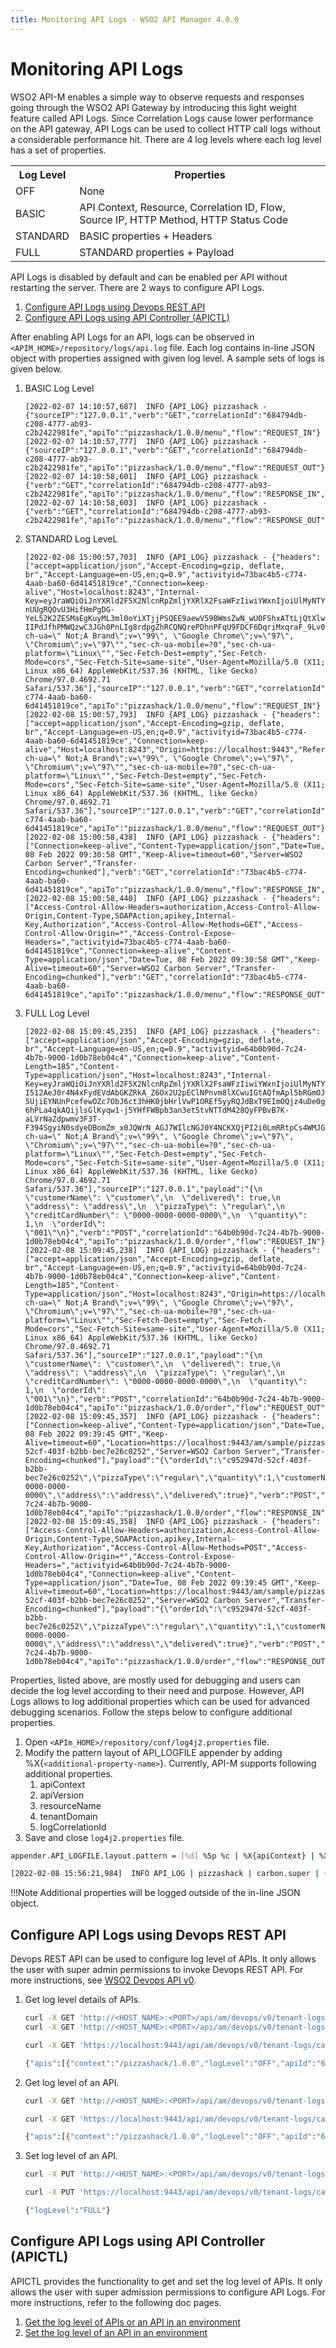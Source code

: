 ```yaml
---
title: Monitoring API Logs - WSO2 API Manager 4.0.0
---
```


# Monitoring API Logs

WSO2 API-M enables a simple way to observe requests and responses going through the WSO2 API Gateway by introducing this light weight feature called API Logs. Since Correlation Logs cause lower performance on the API gateway, API Logs can be used to collect HTTP call logs without a considerable performance hit. There are 4 log levels where each log level has a set of properties.

<table>
    <tr>
        <th>Log Level</th>
        <th>Properties</th>
    </tr>
    <tr>
        <td>OFF</td>
        <td>None</td>
    </tr>
    <tr>
        <td>BASIC</td>
        <td>API Context, Resource, Correlation ID, Flow, Source IP, HTTP Method, HTTP Status Code</td>
    </tr>
    <tr>
        <td>STANDARD</td>
        <td>BASIC properties + Headers</td>
    </tr>
    <tr>
        <td>FULL</td>
        <td>STANDARD properties + Payload</td>
    </tr>
</table>

API Logs is disabled by default and can be enabled per API without restarting the server. There are 2 ways to configure API Logs.

1. [Configure API Logs using Devops REST API]({{base_path}}/observe/api-manager/monitoring-api-logs/#configure-api-logs-using-devops-rest-api)
2. [Configure API Logs using API Controller (APICTL)]({{base_path}}/observe/api-manager/monitoring-api-logs/#configure-api-logs-using-api-controller-apictl)

After enabling API Logs for an API, logs can be observed in `<APIM_HOME>/repository/logs/api.log` file. Each log contains in-line JSON object with properties assigned with given log level. A sample sets of logs is given below.

1. BASIC Log Level

    ```
    [2022-02-07 14:10:57,687]  INFO {API_LOG} pizzashack - {"sourceIP":"127.0.0.1","verb":"GET","correlationId":"684794db-c208-4777-ab93-c2b2422981fe","apiTo":"pizzashack/1.0.0/menu","flow":"REQUEST_IN"}
    [2022-02-07 14:10:57,777]  INFO {API_LOG} pizzashack - {"sourceIP":"127.0.0.1","verb":"GET","correlationId":"684794db-c208-4777-ab93-c2b2422981fe","apiTo":"pizzashack/1.0.0/menu","flow":"REQUEST_OUT"}
    [2022-02-07 14:10:58,601]  INFO {API_LOG} pizzashack - {"verb":"GET","correlationId":"684794db-c208-4777-ab93-c2b2422981fe","apiTo":"pizzashack/1.0.0/menu","flow":"RESPONSE_IN","statusCode":200}
    [2022-02-07 14:10:58,603]  INFO {API_LOG} pizzashack - {"verb":"GET","correlationId":"684794db-c208-4777-ab93-c2b2422981fe","apiTo":"pizzashack/1.0.0/menu","flow":"RESPONSE_OUT","statusCode":200}
    ```

2. STANDARD Log LeveL

    ```
    [2022-02-08 15:00:57,703]  INFO {API_LOG} pizzashack - {"headers":["accept=application/json","Accept-Encoding=gzip, deflate, br","Accept-Language=en-US,en;q=0.9","activityid=73bac4b5-c774-4aab-ba60-6d41451819ce","Connection=keep-alive","Host=localhost:8243","Internal-Key=eyJraWQiOiJnYXRld2F5X2NlcnRpZmljYXRlX2FsaWFzIiwiYWxnIjoiUlMyNTYifQ.eyJzdWIiOiJhZG1pbkBjYXJib24uc3VwZXIiLCJpc3MiOiJodHRwczpcL1wvbG9jYWxob3N0Ojk0NDNcL29hdXRoMlwvdG9rZW4iLCJrZXl0eXBlIjoiUFJPRFVDVElPTiIsInN1YnNjcmliZWRBUElzIjpbeyJzdWJzY3JpYmVyVGVuYW50RG9tYWluIjpudWxsLCJuYW1lIjoiUGl6emFTaGFja0FQSSIsImNvbnRleHQiOiJcL3Bpenphc2hhY2tcLzEuMC4wIiwicHVibGlzaGVyIjoiYWRtaW4iLCJ2ZXJzaW9uIjoiMS4wLjAiLCJzdWJzY3JpcHRpb25UaWVyIjpudWxsfV0sImV4cCI6MTY0NDM3MjY1MSwidG9rZW5fdHlwZSI6IkludGVybmFsS2V5IiwiaWF0IjoxNjQ0MzEyNjUxLCJqdGkiOiI5MzRkMDczNC01NDU0LTQ4NmUtYjAyNi0yMDA0OGI5OTljOWIifQ.CWEjFKiBY6iOQYRihluc4pjJyKJFJ_gudbZI1JyVgHPyK1mNoZnHRAdFFWe-nUUgRQOvU3HifHmPgDG-YeL52K2ZESMaEgKuyML3ml0oYiXTjjPSQEE9aewV59BWmsZwN_wU0FShxATtLjQtXlwQmN57lI73R2OANqvs0bjKKhWzu84iYtV-IIPdJfhPMWQzwC3JGh0PnLIg8rdpgZhRCQNQrePDhnPFqU9FDCF6DqriMxqraF_9Lv0hRpool_Rkmbf2rG1dcyEpeLGIY2cVL_tFV6Ldwyce8EA3jdDliaFm8w3oDPrNKfG_gFQY2wpISxai6rg4Pe2PmULb0Km03g","Origin=https://localhost:9443","Referer=https://localhost:9443/","sec-ch-ua=\" Not;A Brand\";v=\"99\", \"Google Chrome\";v=\"97\", \"Chromium\";v=\"97\"","sec-ch-ua-mobile=?0","sec-ch-ua-platform=\"Linux\"","Sec-Fetch-Dest=empty","Sec-Fetch-Mode=cors","Sec-Fetch-Site=same-site","User-Agent=Mozilla/5.0 (X11; Linux x86_64) AppleWebKit/537.36 (KHTML, like Gecko) Chrome/97.0.4692.71 Safari/537.36"],"sourceIP":"127.0.0.1","verb":"GET","correlationId":"73bac4b5-c774-4aab-ba60-6d41451819ce","apiTo":"pizzashack/1.0.0/menu","flow":"REQUEST_IN"}
    [2022-02-08 15:00:57,793]  INFO {API_LOG} pizzashack - {"headers":["accept=application/json","Accept-Encoding=gzip, deflate, br","Accept-Language=en-US,en;q=0.9","activityid=73bac4b5-c774-4aab-ba60-6d41451819ce","Connection=keep-alive","Host=localhost:8243","Origin=https://localhost:9443","Referer=https://localhost:9443/","sec-ch-ua=\" Not;A Brand\";v=\"99\", \"Google Chrome\";v=\"97\", \"Chromium\";v=\"97\"","sec-ch-ua-mobile=?0","sec-ch-ua-platform=\"Linux\"","Sec-Fetch-Dest=empty","Sec-Fetch-Mode=cors","Sec-Fetch-Site=same-site","User-Agent=Mozilla/5.0 (X11; Linux x86_64) AppleWebKit/537.36 (KHTML, like Gecko) Chrome/97.0.4692.71 Safari/537.36"],"sourceIP":"127.0.0.1","verb":"GET","correlationId":"73bac4b5-c774-4aab-ba60-6d41451819ce","apiTo":"pizzashack/1.0.0/menu","flow":"REQUEST_OUT"}
    [2022-02-08 15:00:58,438]  INFO {API_LOG} pizzashack - {"headers":["Connection=keep-alive","Content-Type=application/json","Date=Tue, 08 Feb 2022 09:30:58 GMT","Keep-Alive=timeout=60","Server=WSO2 Carbon Server","Transfer-Encoding=chunked"],"verb":"GET","correlationId":"73bac4b5-c774-4aab-ba60-6d41451819ce","apiTo":"pizzashack/1.0.0/menu","flow":"RESPONSE_IN","statusCode":200}
    [2022-02-08 15:00:58,440]  INFO {API_LOG} pizzashack - {"headers":["Access-Control-Allow-Headers=authorization,Access-Control-Allow-Origin,Content-Type,SOAPAction,apikey,Internal-Key,Authorization","Access-Control-Allow-Methods=GET","Access-Control-Allow-Origin=*","Access-Control-Expose-Headers=","activityid=73bac4b5-c774-4aab-ba60-6d41451819ce","Connection=keep-alive","Content-Type=application/json","Date=Tue, 08 Feb 2022 09:30:58 GMT","Keep-Alive=timeout=60","Server=WSO2 Carbon Server","Transfer-Encoding=chunked"],"verb":"GET","correlationId":"73bac4b5-c774-4aab-ba60-6d41451819ce","apiTo":"pizzashack/1.0.0/menu","flow":"RESPONSE_OUT","statusCode":200}
    ```

3. FULL Log Level 

    ```
    [2022-02-08 15:09:45,235]  INFO {API_LOG} pizzashack - {"headers":["accept=application/json","Accept-Encoding=gzip, deflate, br","Accept-Language=en-US,en;q=0.9","activityid=64b0b90d-7c24-4b7b-9000-1d0b78eb04c4","Connection=keep-alive","Content-Length=185","Content-Type=application/json","Host=localhost:8243","Internal-Key=eyJraWQiOiJnYXRld2F5X2NlcnRpZmljYXRlX2FsaWFzIiwiYWxnIjoiUlMyNTYifQ.eyJzdWIiOiJhZG1pbkBjYXJib24uc3VwZXIiLCJpc3MiOiJodHRwczpcL1wvbG9jYWxob3N0Ojk0NDNcL29hdXRoMlwvdG9rZW4iLCJrZXl0eXBlIjoiUFJPRFVDVElPTiIsInN1YnNjcmliZWRBUElzIjpbeyJzdWJzY3JpYmVyVGVuYW50RG9tYWluIjpudWxsLCJuYW1lIjoiUGl6emFTaGFja0FQSSIsImNvbnRleHQiOiJcL3Bpenphc2hhY2tcLzEuMC4wIiwicHVibGlzaGVyIjoiYWRtaW4iLCJ2ZXJzaW9uIjoiMS4wLjAiLCJzdWJzY3JpcHRpb25UaWVyIjpudWxsfV0sImV4cCI6MTY0NDM3MjgyNywidG9rZW5fdHlwZSI6IkludGVybmFsS2V5IiwiaWF0IjoxNjQ0MzEyODI3LCJqdGkiOiI4OTJkODEwZS0xZmUxLTQ4OTItOTVjOS0xMDE5M2I3MzYwM2YifQ.Uvh6a11Cs3RakrvT0G8IvGm78-I512AeJ0r4N4xFydEVdAbGKZRkA_Z6Ox2U2pEClNPnvm8lXCwuIGtAQfmApl5bRGmOJtj-5UjiEYNUnPcefewOZc7ObJ6ct3hHK0jbHrlVwP1OREf5yyRQJdBxT9EImOQjz4uDe0gGD8jydyODE51_d-6hPLa4qkAQijlsGlKyqw1-j5YHfFWBpb3an3et5tvNTTdM428QyFPBvB7K-aLVrNaZdpwmv3F3T-F394SgyiN0sdyeDBomZm_x0JQWrN_AGJ7WIlcNGJ0Y4NCKXQjPI2i0LmRRtpCs4WMJGkovDYTxeWpQpm3lA2ksEw","Origin=https://localhost:9443","Referer=https://localhost:9443/","sec-ch-ua=\" Not;A Brand\";v=\"99\", \"Google Chrome\";v=\"97\", \"Chromium\";v=\"97\"","sec-ch-ua-mobile=?0","sec-ch-ua-platform=\"Linux\"","Sec-Fetch-Dest=empty","Sec-Fetch-Mode=cors","Sec-Fetch-Site=same-site","User-Agent=Mozilla/5.0 (X11; Linux x86_64) AppleWebKit/537.36 (KHTML, like Gecko) Chrome/97.0.4692.71 Safari/537.36"],"sourceIP":"127.0.0.1","payload":"{\n  \"customerName\": \"customer\",\n  \"delivered\": true,\n  \"address\": \"address\",\n  \"pizzaType\": \"regular\",\n  \"creditCardNumber\": \"0000-0000-0000-0000\",\n  \"quantity\": 1,\n  \"orderId\": \"001\"\n}","verb":"POST","correlationId":"64b0b90d-7c24-4b7b-9000-1d0b78eb04c4","apiTo":"pizzashack/1.0.0/order","flow":"REQUEST_IN"}
    [2022-02-08 15:09:45,238]  INFO {API_LOG} pizzashack - {"headers":["accept=application/json","Accept-Encoding=gzip, deflate, br","Accept-Language=en-US,en;q=0.9","activityid=64b0b90d-7c24-4b7b-9000-1d0b78eb04c4","Connection=keep-alive","Content-Length=185","Content-Type=application/json","Host=localhost:8243","Origin=https://localhost:9443","Referer=https://localhost:9443/","sec-ch-ua=\" Not;A Brand\";v=\"99\", \"Google Chrome\";v=\"97\", \"Chromium\";v=\"97\"","sec-ch-ua-mobile=?0","sec-ch-ua-platform=\"Linux\"","Sec-Fetch-Dest=empty","Sec-Fetch-Mode=cors","Sec-Fetch-Site=same-site","User-Agent=Mozilla/5.0 (X11; Linux x86_64) AppleWebKit/537.36 (KHTML, like Gecko) Chrome/97.0.4692.71 Safari/537.36"],"sourceIP":"127.0.0.1","payload":"{\n  \"customerName\": \"customer\",\n  \"delivered\": true,\n  \"address\": \"address\",\n  \"pizzaType\": \"regular\",\n  \"creditCardNumber\": \"0000-0000-0000-0000\",\n  \"quantity\": 1,\n  \"orderId\": \"001\"\n}","verb":"POST","correlationId":"64b0b90d-7c24-4b7b-9000-1d0b78eb04c4","apiTo":"pizzashack/1.0.0/order","flow":"REQUEST_OUT"}
    [2022-02-08 15:09:45,357]  INFO {API_LOG} pizzashack - {"headers":["Connection=keep-alive","Content-Type=application/json","Date=Tue, 08 Feb 2022 09:39:45 GMT","Keep-Alive=timeout=60","Location=https://localhost:9443/am/sample/pizzashack/v1/api/order/c952947d-52cf-403f-b2bb-bec7e26c0252","Server=WSO2 Carbon Server","Transfer-Encoding=chunked"],"payload":"{\"orderId\":\"c952947d-52cf-403f-b2bb-bec7e26c0252\",\"pizzaType\":\"regular\",\"quantity\":1,\"customerName\":\"customer\",\"creditCardNumber\":\"0000-0000-0000-0000\",\"address\":\"address\",\"delivered\":true}","verb":"POST","correlationId":"64b0b90d-7c24-4b7b-9000-1d0b78eb04c4","apiTo":"pizzashack/1.0.0/order","flow":"RESPONSE_IN","statusCode":201}
    [2022-02-08 15:09:45,358]  INFO {API_LOG} pizzashack - {"headers":["Access-Control-Allow-Headers=authorization,Access-Control-Allow-Origin,Content-Type,SOAPAction,apikey,Internal-Key,Authorization","Access-Control-Allow-Methods=POST","Access-Control-Allow-Origin=*","Access-Control-Expose-Headers=","activityid=64b0b90d-7c24-4b7b-9000-1d0b78eb04c4","Connection=keep-alive","Content-Type=application/json","Date=Tue, 08 Feb 2022 09:39:45 GMT","Keep-Alive=timeout=60","Location=https://localhost:9443/am/sample/pizzashack/v1/api/order/c952947d-52cf-403f-b2bb-bec7e26c0252","Server=WSO2 Carbon Server","Transfer-Encoding=chunked"],"payload":"{\"orderId\":\"c952947d-52cf-403f-b2bb-bec7e26c0252\",\"pizzaType\":\"regular\",\"quantity\":1,\"customerName\":\"customer\",\"creditCardNumber\":\"0000-0000-0000-0000\",\"address\":\"address\",\"delivered\":true}","verb":"POST","correlationId":"64b0b90d-7c24-4b7b-9000-1d0b78eb04c4","apiTo":"pizzashack/1.0.0/order","flow":"RESPONSE_OUT","statusCode":201}
    ```

Properties, listed above, are mostly used for debugging and users can decide the log level according to their need and purpose. However, API Logs allows to log additional properties which can be used for advanced debugging scenarios. Follow the steps below to configure additional properties.

1. Open `<APIm_HOME>/repository/conf/log4j2.properties` file.
2. Modify the pattern layout of API_LOGFILE appender by adding %X{`<additional-property-name>`}. Currently, API-M supports following additional properties.
    1. apiContext
    2. apiVersion
    3. resourceName
    4. tenantDomain
    5. logCorrelationId
3. Save and close `log4j2.properties` file.

```bash tab="Example"
appender.API_LOGFILE.layout.pattern = [%d] %5p %c | %X{apiContext} | %X{tenantDomain} | %m%ex%n
```

```bash tab="Sample log"
[2022-02-08 15:56:21,984]  INFO API_LOG | pizzashack | carbon.super | {"sourceIP":"127.0.0.1","verb":"OPTIONS" "correlationId":"721e62a0-e7d4-4b98-bb6a-e04ea7e9fd7d","apiTo":"pizzashack/1.0.0/menu","flow":"REQUEST_IN"}
```

!!!Note
    Additional properties will be logged outside of the in-line JSON object.

## Configure API Logs using Devops REST API

Devops REST API can be used to configure log level of APIs. It only allows the user with super admin permissions to invoke Devops REST API. For more instructions, see [WSO2 Devops API v0]({{base_path}}/reference/product-apis/devops-apis/devops-v0/devops-v0/).

1. Get log level details of APIs.

    ```bash tab="cURL commands"
    curl -X GET 'http://<HOST_NAME>:<PORT>/api/am/devops/v0/tenant-logs/{tenant-domain}/apis' -H 'Authorization: Basic <base64Encode(username:password)>'
    curl -X GET 'http://<HOST_NAME>:<PORT>/api/am/devops/v0/tenant-logs/{tenant-domain}/apis?log-level=<log-level>' -H 'Authorization: Basic <base64Encode(username:password)>'
    ```
    
    ```bash tab="Sample cURL command"
    curl -X GET 'https://localhost:9443/api/am/devops/v0/tenant-logs/carbon.super/apis?log-level=off' -H 'Authorization: Basic YWRtaW46YWRtaW4='
    ```
    
    ```bash tab="Sample response"
    {"apis":[{"context":"/pizzashack/1.0.0","logLevel":"OFF","apiId":"64f06bef-0019-4bf4-875a-76c03b10d2fc"}]}
    ```

2. Get log level of an API.
    
    ```bash tab="cURL command"
    curl -X GET 'http://<HOST_NAME>:<PORT>/api/am/devops/v0/tenant-logs/{tenant-domain}/apis/{api-id}' -H 'Authorization: Basic <base64Encode(username:password)>'
    ```
    
    ```bash tab="Sample cURL command"
    curl -X GET 'https://localhost:9443/api/am/devops/v0/tenant-logs/carbon.super/apis/64f06bef-0019-4bf4-875a-76c03b10d2fc' -H 'Authorization: Basic YWRtaW46YWRtaW4='
    ```
    
    ```bash tab="Sample response"
    {"apis":[{"context":"/pizzashack/1.0.0","logLevel":"OFF","apiId":"64f06bef-0019-4bf4-875a-76c03b10d2fc"}]}
    ```

3. Set log level of an API.

    ```bash tab="cURL command"
    curl -X PUT 'http://<HOST_NAME>:<PORT>/api/am/devops/v0/tenant-logs/{tenant-domain}/apis/{api-id}' -H 'Authorization: Basic <base64Encode(username:password)>' -H 'Content-Type: application/json' -d '{"logLevel": "<logLevel>"}'
    ```
    
    ```bash tab="Sample cURL command"
    curl -X PUT 'https://localhost:9443/api/am/devops/v0/tenant-logs/carbon.super/apis/64f06bef-0019-4bf4-875a-76c03b10d2fc' -H 'Authorization: Basic YWRtaW46YWRtaW4=' -H 'Content-Type: application/json' -d '{"logLevel": "full"}'
    ```
    
    ```bash tab="Sample response"
    {"logLevel":"FULL"}
    ```

## Configure API Logs using API Controller (APICTL)

APICTL provides the functionality to get and set the log level of APIs. It only allows the user with super admission permissions to configure API Logs. For more instructions, refer to the following doc pages.

1. [Get the log level of APIs or an API in an environment]({{base_path}}/install-and-setup/setup/api-controller/managing-apis-api-products/managing-apis-and-api-products/#get-the-log-level-of-apis-or-an-api-in-an-environment)
2. [Set the log level of an API in an environment]({{base_path}}/install-and-setup/setup/api-controller/managing-apis-api-products/managing-apis-and-api-products/#set-the-log-level-of-an-api-in-an-environment)